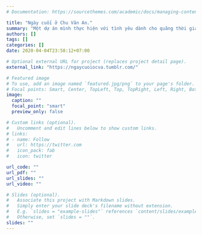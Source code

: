 ```yaml
---
# Documentation: https://sourcethemes.com/academic/docs/managing-content/

title: "Ngày cuối ở Chu Văn An."
summary: "Một dự án mình thực hiện với tình yêu dành cho quãng thời gian đi học tại mái trường Bưởi - Chu Văn An. "
authors: []
tags: []
categories: []
date: 2020-04-04T23:58:12+07:00

# Optional external URL for project (replaces project detail page).
external_link: "https://ngaycuoiocva.tumblr.com/"

# Featured image
# To use, add an image named `featured.jpg/png` to your page's folder.
# Focal points: Smart, Center, TopLeft, Top, TopRight, Left, Right, BottomLeft, Bottom, BottomRight.
image:
  caption: ""
  focal_point: "smart"
  preview_only: false

# Custom links (optional).
#   Uncomment and edit lines below to show custom links.
# links:
# - name: Follow
#   url: https://twitter.com
#   icon_pack: fab
#   icon: twitter

url_code: ""
url_pdf: ""
url_slides: ""
url_video: ""

# Slides (optional).
#   Associate this project with Markdown slides.
#   Simply enter your slide deck's filename without extension.
#   E.g. `slides = "example-slides"` references `content/slides/example-slides.md`.
#   Otherwise, set `slides = ""`.
slides: ""
---
```

